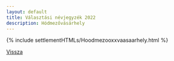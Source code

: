 ```yaml
---
layout: default
title: Választási névjegyzék 2022
description: Hódmezővásárhely
---
```


{% include settlementHTMLs/Hoodmezooxxvaasaarhely.html %}

[Vissza](../)